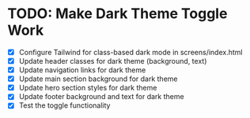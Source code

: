 # TODO: Make Dark Theme Toggle Work

- [x] Configure Tailwind for class-based dark mode in screens/index.html
- [x] Update header classes for dark theme (background, text)
- [x] Update navigation links for dark theme
- [x] Update main section background for dark theme
- [x] Update hero section styles for dark theme
- [x] Update footer background and text for dark theme
- [x] Test the toggle functionality
